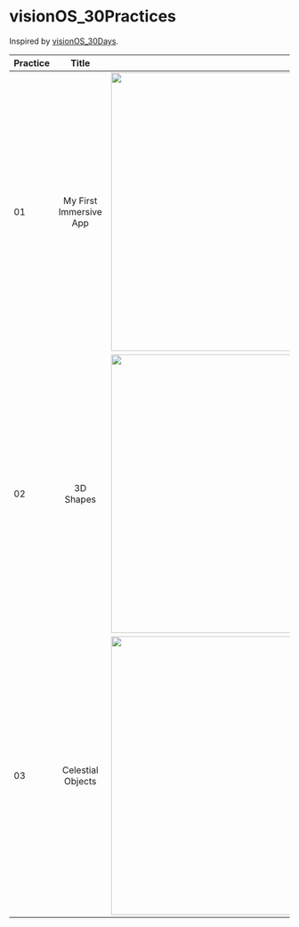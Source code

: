 # visionOS_30Practices

Inspired by [visionOS_30Days](https://github.com/satoshi0212/visionOS_30Days).

| Practice      | Title       | Preview       |
| -------------- |:--------------:| --------------:|
| 01 | My First Immersive App | <img src="https://github.com/yuchenz27/visionOS_30Practices/assets/44870300/0e05fe47-1a99-4752-84d3-ff256d8163e5" alt="MyFirstImmersiveApp" width="500">
| 02 | 3D Shapes | <img src="https://github.com/yuchenz27/visionOS_30Practices/assets/44870300/1635a8b6-7ece-43b4-a627-78a85c24d58b" alt="3DShapes" width="500">
| 03 | Celestial Objects | <img src="https://github.com/yuchenz27/visionOS_30Practices/assets/44870300/ec368e98-0f72-4a2c-8f8c-4a506342b1cf" alt="CelestialObjects" width="500">
